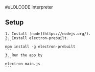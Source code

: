 #uLOLCODE Interpreter 

## Setup
	1. Install [node](https://nodejs.org/).
	2. Install electron-prebuilt.
	```
	npm install -g electron-prebuilt
	```
	3. Run the app by
	```
	electron main.js
	```